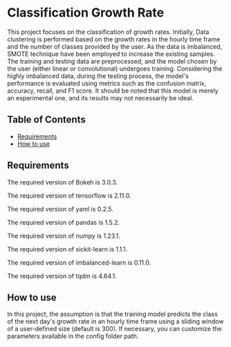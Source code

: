 <!DOCTYPE html>
<html>
<head>
  <meta charset="UTF-8">
</head>
<body>
  <h1>Classification Growth Rate</h1>
  
  <p>This project focuses on the classification of growth rates. Initially,  Data clustering is performed based on the growth rates in the hourly time frame and the number of classes provided by the user. As the data is imbalanced, SMOTE technique have been employed to increase the existing samples. The training and testing data are preprocessed, and the model chosen by the user (either linear or convolutional) undergoes training. Considering the highly imbalanced data, during the testing process, the model's performance is evaluated using metrics such as the confusion matrix, accuracy, recall, and F1 score. It should be noted that this model is merely an experimental one, and its results may not necessarily be ideal.</p>
  
  <h2>Table of Contents</h2>
  <ul>
    <li><a href="#Requirements">Requirements</a></li>
    <li><a href="#How to use">How to use</a></li>
  </ul>
  
  <h2 id="Requirements">Requirements</h2>
  
  <p>The required version of Bokeh is 3.0.3.</p>
  <p>The required version of tensorflow is 2.11.0.</p>
  <p>The required version of yaml is 0.2.5.</p>
  <p>The required version of pandas is 1.5.2.</p>  
  <p>The required version of numpy is 1.23.1.</p>  
  <p>The required version of sickit-learn is 1.1.1.</p>  
  <p>The required version of imbalanced-learn is 0.11.0.</p>  
  <p>The required version of tqdm is 4.64.1.</p>  
  
  <h2 id="How to use">How to use</h2>
 
  <p>
In this project, the assumption is that the training model predicts the class of the next day's growth rate in an hourly time frame using a sliding window of a user-defined size (default is 300). If necessary, you can customize the parameters available in the config folder path.</p>
  </body>
  </html>
